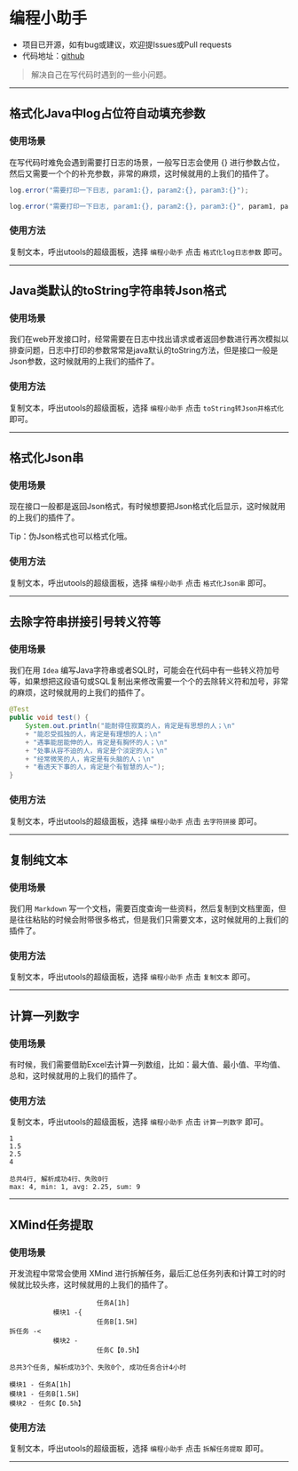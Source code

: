# 编程小助手

- 项目已开源，如有bug或建议，欢迎提Issues或Pull requests
- 代码地址：[github](https://github.com/ljynfo/utools-code-helper)

> 解决自己在写代码时遇到的一些小问题。

---

## 格式化Java中log占位符自动填充参数

### 使用场景

在写代码时难免会遇到需要打日志的场景，一般写日志会使用 {} 进行参数占位，然后又需要一个个的补充参数，非常的麻烦，这时候就用的上我们的插件了。

```java
log.error("需要打印一下日志, param1:{}, param2:{}, param3:{}");
```

```java
log.error("需要打印一下日志, param1:{}, param2:{}, param3:{}", param1, param2, param3);
```

### 使用方法

复制文本，呼出utools的超级面板，选择 `编程小助手` 点击 `格式化log日志参数` 即可。

---

## Java类默认的toString字符串转Json格式

### 使用场景

我们在web开发接口时，经常需要在日志中找出请求或者返回参数进行再次模拟以排查问题，日志中打印的参数常常是java默认的toString方法，但是接口一般是Json参数，这时候就用的上我们的插件了。

### 使用方法

复制文本，呼出utools的超级面板，选择 `编程小助手` 点击 `toString转Json并格式化` 即可。

---

## 格式化Json串

### 使用场景

现在接口一般都是返回Json格式，有时候想要把Json格式化后显示，这时候就用的上我们的插件了。

Tip：伪Json格式也可以格式化哦。

### 使用方法

复制文本，呼出utools的超级面板，选择 `编程小助手` 点击 `格式化Json串` 即可。

---

## 去除字符串拼接引号转义符等

### 使用场景

我们在用 `Idea` 编写Java字符串或者SQL时，可能会在代码中有一些转义符加号等，如果想把这段语句或SQL复制出来修改需要一个个的去除转义符和加号，非常的麻烦，这时候就用的上我们的插件了。

```java
@Test
public void test() {
    System.out.println("能耐得住寂寞的人，肯定是有思想的人；\n"
    + "能忍受孤独的人，肯定是有理想的人；\n"
    + "遇事能屈能伸的人，肯定是有胸怀的人；\n"
    + "处事从容不迫的人，肯定是个淡定的人；\n"
    + "经常微笑的人，肯定是有头脑的人；\n"
    + "看透天下事的人，肯定是个有智慧的人~");
}
```

### 使用方法

复制文本，呼出utools的超级面板，选择 `编程小助手` 点击 `去字符拼接` 即可。

---

## 复制纯文本

### 使用场景

我们用 `Markdown` 写一个文档，需要百度查询一些资料，然后复制到文档里面，但是往往粘贴的时候会附带很多格式，但是我们只需要文本，这时候就用的上我们的插件了。

### 使用方法

复制文本，呼出utools的超级面板，选择 `编程小助手` 点击 `复制文本` 即可。

---

## 计算一列数字

### 使用场景

有时候，我们需要借助Excel去计算一列数组，比如：最大值、最小值、平均值、总和，这时候就用的上我们的插件了。

### 使用方法

复制文本，呼出utools的超级面板，选择 `编程小助手` 点击 `计算一列数字` 即可。

```
1
1.5
2.5
4
```

```
总共4行, 解析成功4行、失败0行
max: 4, min: 1, avg: 2.25, sum: 9
```

---

## XMind任务提取

### 使用场景

开发流程中常常会使用 XMind 进行拆解任务，最后汇总任务列表和计算工时的时候就比较头疼，这时候就用的上我们的插件了。

```
                      任务A[1h]
           模块1 -{
                      任务B[1.5H]
拆任务 -<
           模块2 -    
                      任务C【0.5h】
```

```
总共3个任务, 解析成功3个、失败0个, 成功任务合计4小时

模块1 - 任务A[1h]
模块1 - 任务B[1.5H]
模块2 - 任务C【0.5h】
```


### 使用方法

复制文本，呼出utools的超级面板，选择 `编程小助手` 点击 `拆解任务提取` 即可。

---